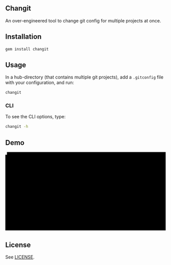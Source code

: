 Changit
---

An over-engineered tool to change git config for multiple projects at once.

## Installation

```ruby
gem install changit
```

## Usage

In a hub-directory (that contains multiple git projects), add a `.gitconfig`
file with your configuration, and run:

```sh
changit
```

### CLI
To see the CLI options, type:

```sh
changit -h
```

## Demo

![changit GIF demo](/demo.gif)


## License

See [LICENSE](https://github.com/aaooki/changit/blob/master/LICENSE).
